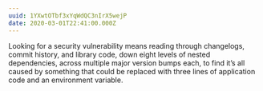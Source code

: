 ```yaml
---
uuid: 1YXwtOTbf3xYqWdQC3nIrX5wejP
date: 2020-03-01T22:41:00.000Z
---
```


Looking for a security vulnerability means reading through changelogs, commit history, and library code, down eight levels of nested dependencies, across multiple major version bumps each, to find it’s all caused by something that could be replaced with three lines of application code and an environment variable.
